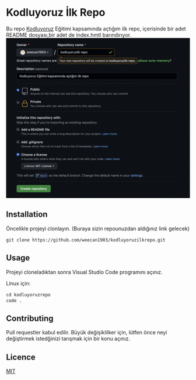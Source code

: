 # Kodluyoruz İlk Repo
Bu repo [Kodluyoruz](https://www.kodluyoruz.org) Eğitimi kapsamında açtığım ilk repo, içerisinde bir adet README dosyası,bir adet de index.hmtl barındırıyor.
![github](ss.png)
## Installation

Öncelikle projeyi clonlayın. (Buraya sizin repounuzdan aldığınız link gelecek)

```
git clone https://github.com/weecan1903/kodluyoruzilkrepo.git
```
## Usage

Projeyi cloneladıktan sonra Visual Studio Code programını açınız.

Linux için:

```
cd kodluyoruzrepo
code .
````

## Contributing

Pull requestler kabul edilir. Büyük değişiklilker için, lütfen önce neyi değiştirmek istedğinizi tarışmak için bir konu açınız.

## Licence

[MIT](https://choosealicense.com/licenses/mit/)

